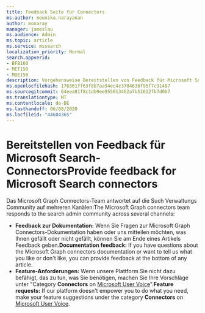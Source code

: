 ```yaml
---
title: Feedback Seite für Connectors
ms.author: mounika.narayanan
author: monaray
manager: jameslau
ms.audience: Admin
ms.topic: article
ms.service: mssearch
localization_priority: Normal
search.appverid:
- BFB160
- MET150
- MOE150
description: Vorgehensweise Bereitstellen von Feedback für Microsoft Search Connectors
ms.openlocfilehash: 176361ff63f8b7aa94ec4c3704638f95f7c91487
ms.sourcegitcommit: 64eea81f8c1db9ee955013462a7b51612fb7d0b7
ms.translationtype: MT
ms.contentlocale: de-DE
ms.lasthandoff: 06/08/2020
ms.locfileid: "44604365"
---
```

# <a name="provide-feedback-for-microsoft-search-connectors"></a><span data-ttu-id="01394-103">Bereitstellen von Feedback für Microsoft Search-Connectors</span><span class="sxs-lookup"><span data-stu-id="01394-103">Provide feedback for Microsoft Search connectors</span></span>

<span data-ttu-id="01394-104">Das Microsoft Graph Connectors-Team antwortet auf die Such Verwaltungs Community auf mehreren Kanälen:</span><span class="sxs-lookup"><span data-stu-id="01394-104">The Microsoft Graph connectors team responds to the search admin community across several channels:</span></span>

* <span data-ttu-id="01394-105">**Feedback zur Dokumentation:** Wenn Sie Fragen zur Microsoft Graph Connectors-Dokumentation haben oder uns mitteilen möchten, was Ihnen gefällt oder nicht gefällt, können Sie am Ende eines Artikels Feedback geben.</span><span class="sxs-lookup"><span data-stu-id="01394-105">**Documentation feedback:** If you have questions about the Microsoft Graph connectors documentation or want to tell us what you like or don't like, you can provide feedback at the bottom of any article.</span></span>
* <span data-ttu-id="01394-106">**Feature-Anforderungen:** Wenn unsere Plattform Sie nicht dazu befähigt, das zu tun, was Sie benötigen, machen Sie Ihre Vorschläge unter "Category **Connectors** on [Microsoft User Voice](https://microsoftsearch.uservoice.com/forums/926998-connectors)".</span><span class="sxs-lookup"><span data-stu-id="01394-106">**Feature requests:** If our platform doesn't empower you to do what you need, make your feature suggestions under the category **Connectors** on [Microsoft User Voice](https://microsoftsearch.uservoice.com/forums/926998-connectors).</span></span>
